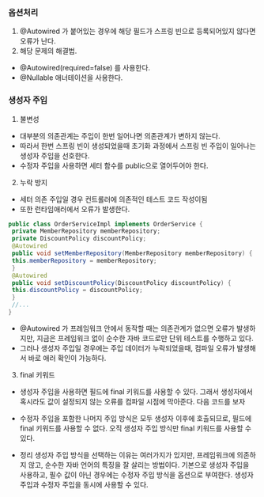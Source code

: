### 옵션처리
1. @Autowired 가 붙어있는 경우에 해당 필드가 스프링 빈으로 등록되어있지 않다면 오류가 난다.
2. 해당 문제의 해결법.
- @Autowired(required=false) 를 사용한다.
- @Nullable 애너테이션을 사용한다.
### 생성자 주입
1. 불변성
 - 대부분의 의존관계는 주입이 한번 일어나면 의존관계가 변하지 않는다.
 - 따라서 한번 스프링 빈이 생성되었을때 초기화 과정에서 스프링 빈 주입이 일어나는 생성자 주입을 선호한다.
 - 수정자 주입을 사용하면 세터 함수를 public으로 열어두어야 한다.
2. 누락 방지
- 세터 의존 주입일 경우 컨트롤러에 의존적인 테스트 코드 작성이됨
- 또한 런타임애러에서 오류가 발생한다.
```java
public class OrderServiceImpl implements OrderService {
 private MemberRepository memberRepository;
 private DiscountPolicy discountPolicy;
 @Autowired
 public void setMemberRepository(MemberRepository memberRepository) {
 this.memberRepository = memberRepository;
 }
 @Autowired
 public void setDiscountPolicy(DiscountPolicy discountPolicy) {
 this.discountPolicy = discountPolicy;
 }
 //...
}
```

- @Autowired 가 프레임워크 안에서 동작할 때는 의존관계가 없으면 오류가 발생하지만, 지금은 프레임워크
없이 순수한 자바 코드로만 단위 테스트를 수행하고 있다.
- 그러나 생성자 주입일 경우에는 주입 데이터가 누락되었을때, 컴파일 오류가 발생해서 바로 애러 확인이 가능하다.

3. final 키워드
- 생성자 주입을 사용하면 필드에 final 키워드를 사용할 수 있다. 그래서 생성자에서 혹시라도 값이
설정되지 않는 오류를 컴파일 시점에 막아준다. 다음 코드를 보자
-  수정자 주입을 포함한 나머지 주입 방식은 모두 생성자 이후에 호출되므로, 필드에 final 키워드를
사용할 수 없다. 오직 생성자 주입 방식만 final 키워드를 사용할 수 있다.

- 정리
생성자 주입 방식을 선택하는 이유는 여러가지가 있지만, 프레임워크에 의존하지 않고, 순수한 자바 언어의
특징을 잘 살리는 방법이다.
기본으로 생성자 주입을 사용하고, 필수 값이 아닌 경우에는 수정자 주입 방식을 옵션으로 부여한다. 
생성자 주입과 수정자 주입을 동시에 사용할 수 있다.

